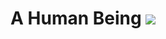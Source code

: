<h1>A Human Being</
i'm a fo
  <img src="https://github-readme-stats.vercel.app/api?username=tymster&show_icons=true&theme=onedark"/>
  <img src="https://github-readme-stats.vercel.app/api/top-langs/?username=tymster&theme=onedark"/>
